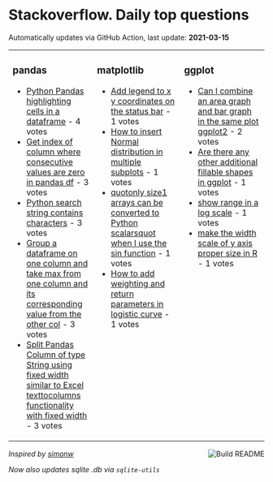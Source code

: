 # Stackoverflow. Daily top questions 

Automatically updates via GitHub Action, last update: **<!-- date starts -->2021-03-15<!-- date ends -->**


<table><tr><td valign="top" width="33%">

### pandas
<!-- pandas starts -->
* [Python Pandas  highlighting cells in a dataframe](https://stackoverflow.com/questions/66636771/python-pandas-highlighting-cells-in-a-dataframe) - 4 votes
* [Get index of column where consecutive values are zero in pandas df](https://stackoverflow.com/questions/66641594/get-index-of-column-where-consecutive-values-are-zero-in-pandas-df) - 3 votes
* [Python search string contains characters](https://stackoverflow.com/questions/66639616/python-search-string-contains-characters) - 3 votes
* [Group a dataframe on one column and take max from one column and its corresponding value from the other col](https://stackoverflow.com/questions/66638218/group-a-dataframe-on-one-column-and-take-max-from-one-column-and-its-correspondi) - 3 votes
* [Split Pandas Column of type String using fixed width similar to Excel texttocolumns functionality with fixed width](https://stackoverflow.com/questions/66643122/split-pandas-column-of-type-string-using-fixed-width-similar-to-excel-text-to-c) - 3 votes
<!-- pandas ends -->
</td><td valign="top" width="34%">


### matplotlib
<!-- matplotlib starts -->
* [Add legend to x y coordinates on the status bar](https://stackoverflow.com/questions/66643653/add-legend-to-x-y-coordinates-on-the-status-bar) - 1 votes
* [How to insert Normal distribution in multiple subplots](https://stackoverflow.com/questions/66642788/how-to-insert-normal-distribution-in-multiple-subplots) - 1 votes
* [quotonly size1 arrays can be converted to Python scalarsquot when I use the sin function](https://stackoverflow.com/questions/66642531/only-size-1-arrays-can-be-converted-to-python-scalars-when-i-use-the-sin-funct) - 1 votes
* [How to add weighting and return parameters in logistic curve](https://stackoverflow.com/questions/66631481/how-to-add-weighting-and-return-parameters-in-logistic-curve) - 1 votes
<!-- matplotlib ends -->
</td><td valign="top" width="34%">


### ggplot
<!-- ggplot2 starts -->
* [Can I combine an area graph and bar graph in the same plot ggplot2](https://stackoverflow.com/questions/66642139/can-i-combine-an-area-graph-and-bar-graph-in-the-same-plot-ggplot2) - 2 votes
* [Are there any other additional fillable shapes in ggplot](https://stackoverflow.com/questions/66642492/are-there-any-other-additional-fillable-shapes-in-ggplot) - 1 votes
* [show range in a log scale](https://stackoverflow.com/questions/66639128/show-range-in-a-log-scale) - 1 votes
* [make the width scale of y axis proper size in R](https://stackoverflow.com/questions/66638998/make-the-width-scale-of-y-axis-proper-size-in-r) - 1 votes
<!-- ggplot2 ends -->
</td></tr></table>

<a href="https://github.com/hp0404/hp0404/actions"><img src="https://github.com/hp0404/hp0404/workflows/Build%20README/badge.svg" align="right" alt="Build README"></a> <p>*Inspired by  [simonw](https://github.com/simonw/simonw)*</p> <p> *Now also updates sqlite .db via `sqlite-utils`* </p>
